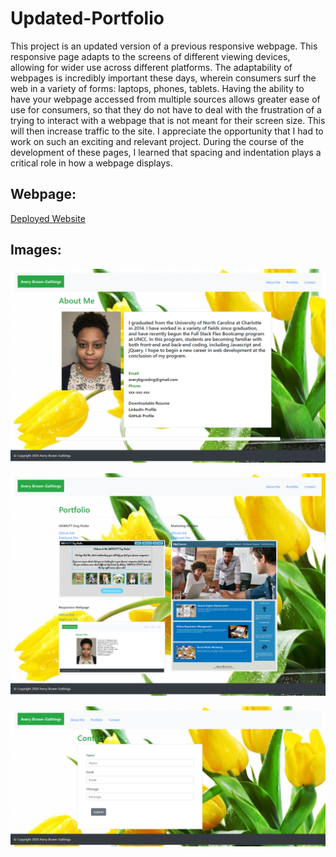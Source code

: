 # Updated-Portfolio

This project is an updated version of a previous responsive webpage. This responsive page adapts to the screens of different viewing devices, allowing for wider use across different platforms. The adaptability of webpages is incredibly important these days, wherein consumers surf the web in a variety of forms: laptops, phones, tablets. Having the ability to have your webpage accessed from multiple sources allows greater ease of use for consumers, so that they do not have to deal with the frustration of a trying to interact with a webpage that is not meant for their screen size. This will then increase traffic to the site. I appreciate the opportunity that I had to work on such an exciting and relevant project. During the course of the development of these pages, I learned that spacing and indentation plays a critical role in how a webpage displays. 

## Webpage:
[Deployed Website](https://averyjbrown2.github.io/Updated-Portfolio/)


## Images:
![deployed site](./Assets/Image7.png)

![deployed site](./Assets/Image8.png)

![deployed site](./Assets/Image9.png)


